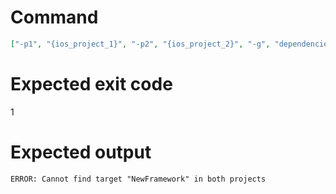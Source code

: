 # Command
```json
["-p1", "{ios_project_1}", "-p2", "{ios_project_2}", "-g", "dependencies", "-t", "NewFramework", "-v"]
```

# Expected exit code
1

# Expected output
```
ERROR: Cannot find target "NewFramework" in both projects

```
